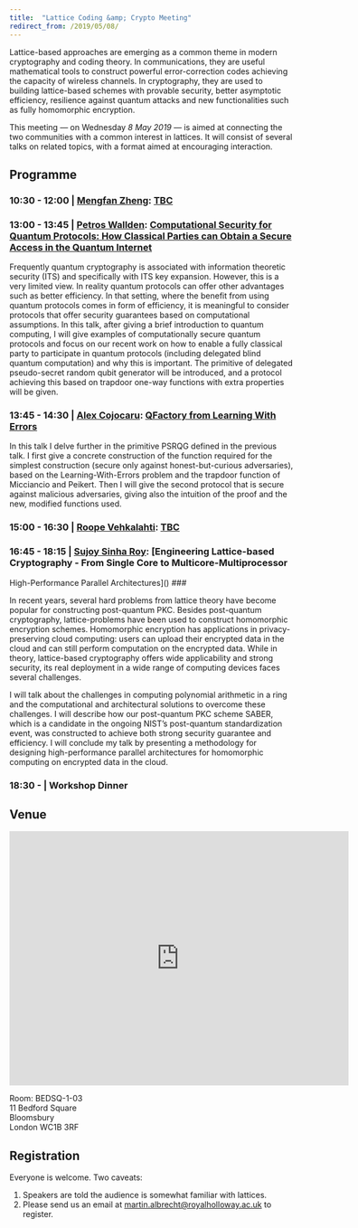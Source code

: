 ```yaml
---
title:  "Lattice Coding &amp; Crypto Meeting"
redirect_from: /2019/05/08/
---
```


Lattice-based approaches are emerging as a common theme in modern cryptography and coding theory. In communications, they are useful mathematical tools to construct powerful error-correction codes achieving the capacity of wireless channels. In cryptography, they are used to building lattice-based schemes with provable security, better asymptotic efficiency, resilience against quantum attacks and new functionalities such as fully homomorphic encryption.

This meeting — on Wednesday *8 May 2019* — is aimed at connecting the two communities with a common interest in lattices. It will consist of several talks on related topics, with a format aimed at encouraging interaction.

## Programme ##

### <span> 10:30 - 12:00 | [Mengfan Zheng](https://dblp.org/pers/z/Zheng:Mengfan)</span>: [TBC]() ###

### <span> 13:00 - 13:45 | [Petros Wallden](http://www.pwallden.gr/)</span>: [Computational Security for Quantum Protocols: How Classical Parties can Obtain a Secure Access in the Quantum Internet]() ###

Frequently quantum cryptography is associated with information theoretic security (ITS) and specifically with ITS key expansion. However, this is a very limited view. In reality quantum protocols can offer other advantages such as better efficiency. In that setting, where the benefit from using quantum protocols comes in form of efficiency, it is meaningful to consider protocols that offer security guarantees based on computational assumptions. In this talk, after giving a brief introduction to quantum computing, I will give examples of computationally secure quantum protocols and focus on our recent work on how to enable a fully classical party to participate in quantum protocols (including delegated blind quantum computation) and why this is important. The primitive of delegated pseudo-secret random qubit generator will be introduced, and a protocol achieving this based on trapdoor one-way functions with extra properties will be given.

### <span> 13:45 - 14:30 | [Alex Cojocaru](https://www.inf.ed.ac.uk/people/students/Alexandru_Cojocaru.html)</span>: [QFactory from Learning With Errors]() ###

In this talk I delve further in the primitive PSRQG defined in the previous talk. I first give a concrete construction of the function required for the simplest construction (secure only against honest-but-curious adversaries), based on the Learning-With-Errors problem and the trapdoor function of Micciancio and Peikert. Then I will give the second protocol that is secure against malicious adversaries, giving also the intuition of the proof and the new, modified functions used.

### <span> 15:00 - 16:30 | [Roope Vehkalahti](https://people.aalto.fi/roope.vehkalahti)</span>: [TBC]() ###

### <span> 16:45 - 18:15 | [Sujoy Sinha Roy](https://www.cs.bham.ac.uk/~sinharos/)</span>: [Engineering Lattice-based Cryptography - From Single Core to Multicore-Multiprocessor
High-Performance Parallel Architectures]() ###

In recent years, several hard problems from lattice theory have become popular for constructing post-quantum PKC. Besides post-quantum cryptography, lattice-problems have been used to construct homomorphic encryption schemes. Homomorphic encryption has applications in privacy-preserving cloud computing: users can upload their encrypted data in the cloud and can still perform computation on the encrypted data. While in theory, lattice-based cryptography offers wide applicability and strong security, its real deployment in a wide range of computing devices faces several challenges.

I will talk about the challenges in computing polynomial arithmetic in a ring and the computational and architectural solutions to overcome these challenges. I will describe how our post-quantum PKC scheme SABER, which is a candidate in the ongoing NIST’s post-quantum standardization event, was constructed to achieve both strong security guarantee and efficiency. I will conclude my talk by presenting a methodology for designing high-performance parallel architectures for homomorphic computing on encrypted data in the cloud.

### <span> 18:30 - | Workshop Dinner </span> ###

## Venue ##

<iframe src="https://www.google.com/maps/embed?pb=!1m18!1m12!1m3!1d2482.639424114085!2d-0.1317048842295599!3d51.519830879637205!2m3!1f0!2f0!3f0!3m2!1i1024!2i768!4f13.1!3m3!1m2!1s0x48761b2df948f01d%3A0x26c5a650cb0f521a!2sRoyal+Holloway+University+of+London!5e0!3m2!1sen!2suk!4v1553607558218" width="600" height="450" frameborder="0" style="border:0" allowfullscreen></iframe>

Room: BEDSQ-1-03  
11 Bedford Square  
Bloomsbury  
London WC1B 3RF

## Registration ##

Everyone is welcome. Two caveats:

1. Speakers are told the audience is somewhat familiar with lattices.
2. Please send us an email at <martin.albrecht@royalholloway.ac.uk> to register.
